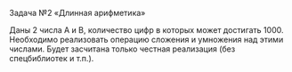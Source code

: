 Задача №2 «Длинная арифметика»

Даны 2 числа A и B, количество цифр в которых может достигать 1000. 
Необходимо реализовать операцию сложения и умножения над этими числами. 
Будет засчитана только честная реализация (без спецбиблиотек и т.п.).